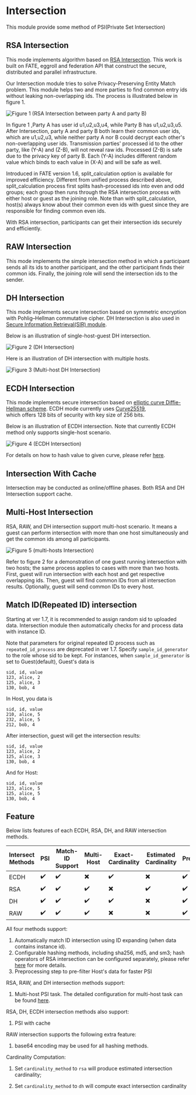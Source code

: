 # Intersection

This module provide some method of PSI(Private Set Intersection)

## RSA Intersection

This mode implements algorithm based on [RSA
Intersection](https://books.google.com.hk/books?id=zfvf37_YS8cC&pg=PA73&lpg=PA73&dq=rsa+commutative+encryption&source=bl&ots=LbOiyIlr3E&sig=IIWlTGeoU0C8dRiN10uH2OAwobQ&hl=zh-CN&sa=X&ved=0ahUKEwiLoozC1tbXAhVDnJQKHbP7DvAQ6AEIdTAJ#v=onepage&q&f=false).
This work is built on FATE, eggroll and federation API that construct
the secure, distributed and parallel infrastructure.

Our Intersection module tries to solve Privacy-Preserving Entity Match
problem. This module helps two and more parties to find common entry ids
without leaking non-overlapping ids. The process is illustrated below in
<span class="title-ref">figure 1</span>.

![Figure 1 (RSA Intersection between party A and party
B)](../images/rsa_intersection.png)

In <span class="title-ref">figure 1</span> ,Party A has user id
u1,u2,u3,u4, while Party B has u1,u2,u3,u5. After Intersection, party A
and party B both learn their common user ids, which are u1,u2,u3, while
neither party A nor B could decrypt each other's non-overlapping user
ids. Transmission parties' processed id to the other party, like \(Y-A\)
and \(Z-B\), will not reveal raw ids. Processed \(Z-B\) is safe due to
the privacy key of party B. Each \(Y-A\) includes different random value
which binds to each value in \(X-A\) and will be safe as well.

Introduced in FATE version 1.6,
<span class="title-ref">split\_calculation</span> option is available
for improved efficiency. Different from unified process described above,
<span class="title-ref">split\_calculation</span> process first splits
hash-processed ids into even and odd groups; each group then runs
through the RSA intersection process with either host or guest as the
joining role. Note than with
<span class="title-ref">split\_calculation</span>, host(s) always know
about their common even ids with guest since they are responsible for
finding common even ids.

With RSA intersection, participants can get their intersection ids
securely and efficiently.

## RAW Intersection

This mode implements the simple intersection method in which a
participant sends all its ids to another participant, and the other
participant finds their common ids. Finally, the joining role will send
the intersection ids to the sender.

## DH Intersection

This mode implements secure intersection based on symmetric encryption
with Pohlig–Hellman commutative cipher. DH Intersection is also used in
[Secure Information Retrieval(SIR)
module](sir.md).

Below is an illustration of single-host-guest DH intersection.

![Figure 2 (DH
Intersection)](../images/dh_intersection.png)

Here is an illustration of DH intersection with multiple hosts.

![Figure 3 (Multi-host DH
Intersection)](../images/multi_host_dh_intersection.png)


## ECDH Intersection

This mode implements secure intersection 
based on [elliptic curve Diffie-Hellman scheme](https://en.wikipedia.org/wiki/Elliptic-curve_Diffie–Hellman). 
ECDH mode currently uses [Curve25519](https://en.wikipedia.org/wiki/Curve25519),  
which offers 128 bits of security with key size of 256 bits.

Below is an illustration of ECDH intersection. Note that currently ECDH method only supports single-host scenario.

![Figure 4 (ECDH
Intersection)](../images/ecdh_intersection.png)

For details on how to hash value to given curve, 
please refer [here](https://datatracker.ietf.org/doc/html/draft-irtf-cfrg-hash-to-curve-10#section-6.7.1).


## Intersection With Cache

Intersection may be conducted as online/offline phases. Both RSA and DH
Intersection support cache. 

## Multi-Host Intersection

RSA, RAW, and DH intersection support multi-host scenario. It means a
guest can perform intersection with more than one host simultaneously
and get the common ids among all participants.

![Figure 5 (multi-hosts
Intersection)](../images/multi_host_intersect.png)

Refer to <span class="title-ref">figure 2</span> for a demonstration of
one guest running intersection with two hosts; the same process applies
to cases with more than two hosts. First, guest will run intersection
with each host and get respective overlapping ids. Then, guest will find
common IDs from all intersection results. Optionally, guest will send
common IDs to every host.

## Match ID(Repeated ID) intersection

Starting at ver 1.7, it is recommended to assign random sid to uploaded
data. Intersection module then automatically checks for and process data
with instance ID.

Note that parameters for original repeated ID process such as
``repeated_id_process`` are deprecated in
ver 1.7. Specify ``sample_id_generator`` to the
role whose sid to be kept. For instances, when
``sample_id_generator`` is set to Guest(default),
Guest's data is

    sid, id, value
    123, alice, 2
    125, alice, 3
    130, bob, 4

In Host, you data is

    sid, id, value
    210, alice, 5
    232, alice, 5
    212, bob, 4

After intersection, guest will get the intersection results:

    sid, id, value
    123, alice, 2
    125, alice, 3
    130, bob, 4

And for Host:

    sid, id, value
    123, alice, 5
    125, alice, 5
    130, bob, 4

<!-- mkdocs
## Param

::: federatedml.param.intersect_param
    rendering:
      heading_level: 3
      show_source: true
      show_root_heading: true
      show_root_toc_entry: false
      show_root_full_path: false
 -->

## Feature

Below lists features of each ECDH, RSA, DH, and RAW intersection methods.

| Intersect Methods 	| PSI                	| Match-ID Support   	| Multi-Host               	| Exact-Cardinality        	| Estimated Cardinality    	| Preprocessing      	| Cache                    	|
|-------------------	|--------------------	|--------------------	|--------------------------	|--------------------------	|--------------------------	|--------------------	|--------------------------	|
| ECDH              	| :heavy_check_mark: 	| :heavy_check_mark: 	| :heavy_multiplication_x: 	| :heavy_check_mark:       	| :heavy_multiplication_x: 	| :heavy_check_mark: 	| :heavy_check_mark:       	|
| RSA               	| :heavy_check_mark: 	| :heavy_check_mark: 	| :heavy_check_mark:       	| :heavy_multiplication_x: 	| :heavy_check_mark:       	| :heavy_check_mark: 	| :heavy_check_mark:       	|
| DH                	| :heavy_check_mark: 	| :heavy_check_mark: 	| :heavy_check_mark:       	| :heavy_check_mark:       	| :heavy_multiplication_x: 	| :heavy_check_mark: 	| :heavy_check_mark:       	|
| RAW               	| :heavy_check_mark: 	| :heavy_check_mark: 	| :heavy_check_mark:       	| :heavy_multiplication_x: 	| :heavy_multiplication_x: 	| :heavy_check_mark: 	| :heavy_multiplication_x: 	|

All four methods support:

1.  Automatically match ID intersection using ID expanding (when data contains instance id).
2.  Configurable hashing methods, including sha256, md5, and sm3; hash
    operators of RSA intersection can be configured separately, please
    refer [here](../../python/federatedml/param/intersect_param.py)
    for more details.
3.  Preprocessing step to pre-filter Host's data for faster PSI

RSA, RAW, and DH intersection methods support:

1.  Multi-host PSI task. The detailed configuration for multi-host task
    can be found
    [here](../tutorial/dsl_conf/dsl_conf_v2_setting_guide.md#multi-host-configuration).

RSA, DH, ECDH intersection methods also support:

1.  PSI with cache

RAW intersection supports the following extra feature:

1.  base64 encoding may be used for all hashing methods.

Cardinality Computation:

1. Set `cardinality_method` to `rsa` will produce estimated intersection cardinality;

2. Set `cardinality_method` to `dh` will compute exact intersection cardinality

<!-- 
## Examples

{% include-examples "intersect" %}
-->
